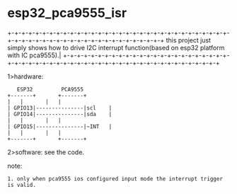 
# esp32_pca9555_isr

+-+-+-+-+-+-+-+-+-+-+-+-+-+-+-+-+-+-+-+-+-+-+-+-+-+-+-+-+-+-+-+-+-+-+-+-+-+-+-+-+-+-+-+-+-+-+-+-+-+-+-+-+-+-+
this project just simply shows how to drive I2C interrupt function(based on esp32 platform with IC pca9555).|
+-+-+-+-+-+-+-+-+-+-+-+-+-+-+-+-+-+-+-+-+-+-+-+-+-+-+-+-+-+-+-+-+-+-+-+-+-+-+-+-+-+-+-+-+-+-+-+-+-+-+-+-+-+-+

1>hardware:

	   ESP32		 PCA9555
	+-------+		+-------+
	|	|		|	|
	| GPIO13|---------------|scl	|
	| GPIO14|---------------|sda	|
	| 	|		|	|
	| GPIO15|---------------|~INT	|
	|	|		|	|
	+-------+		+-------+




2>software:
	see the code.







note:

	1. only when pca9555 ios configured input mode the interrupt trigger is valid.
